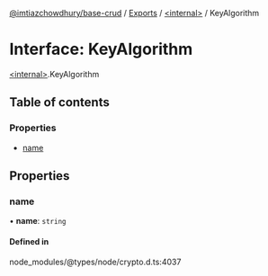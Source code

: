 [@imtiazchowdhury/base-crud](../README.md) / [Exports](../modules.md) / [\<internal\>](../modules/internal_.md) / KeyAlgorithm

# Interface: KeyAlgorithm

[\<internal\>](../modules/internal_.md).KeyAlgorithm

## Table of contents

### Properties

- [name](internal_.KeyAlgorithm.md#name)

## Properties

### name

• **name**: `string`

#### Defined in

node_modules/@types/node/crypto.d.ts:4037
